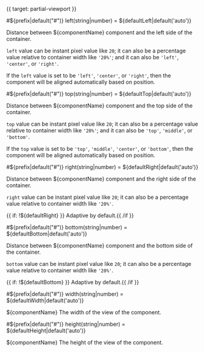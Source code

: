 {{ target: partial-viewport }}

#${prefix|default("#")} left(string|number) = ${defaultLeft|default('auto')}

Distance between ${componentName} component and the left side of the container.

`left` value can be instant pixel value like `20`; it can also be a percentage value relative to container width like `'20%'`; and it can also be `'left'`, `'center'`, or `'right'`.

If the `left` value is set to be `'left'`, `'center'`, or `'right'`, then the component will be aligned automatically based on position.

#${prefix|default("#")} top(string|number) = ${defaultTop|default('auto')}

Distance between ${componentName} component and the top side of the container.

`top` value can be instant pixel value like `20`; it can also be a percentage value relative to container width like `'20%'`; and it can also be `'top'`, `'middle'`, or `'bottom'`.

If the `top` value is set to be `'top'`, `'middle'`, `'center'`, or `'bottom'`, then the component will be aligned automatically based on position.

#${prefix|default("#")} right(string|number) = ${defaultRight|default('auto')}

Distance between ${componentName} component and the right side of the container.

`right` value can be instant pixel value like `20`; it can also be a percentage value relative to container width like `'20%'`.

{{ if: !${defaultRight} }} Adaptive by default.{{ /if }}

#${prefix|default("#")} bottom(string|number) = ${defaultBottom|default('auto')}

Distance between ${componentName} component and the bottom side of the container.

`bottom` value can be instant pixel value like `20`; it can also be a percentage value relative to container width like `'20%'`.

{{ if: !${defaultBottom} }} Adaptive by default.{{ /if }}


#${prefix|default("#")} width(string|number) = ${defaultWidth|default('auto')}

${componentName} The width of the view of the component.

#${prefix|default("#")} height(string|number) = ${defaultHeight|default('auto')}

${componentName} The height of the view of the component.

